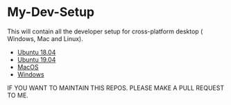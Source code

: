 # My-Dev-Setup
This will contain all the developer setup for cross-platform desktop ( Windows, Mac and Linux).

- [Ubuntu 18.04](Ubuntu1804.md)
- [Ubuntu 19.04](Ubuntu1904.md)
- [MacOS](MACOS.md)
- [Windows](WINDOWS.md)

IF YOU WANT TO MAINTAIN THIS REPOS. PLEASE MAKE A PULL REQUEST TO ME.
